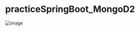 # practiceSpringBoot_MongoD2

![image](https://user-images.githubusercontent.com/63661603/156887107-6334bbf2-c000-46c3-8bf2-8a9333a8be24.png)
